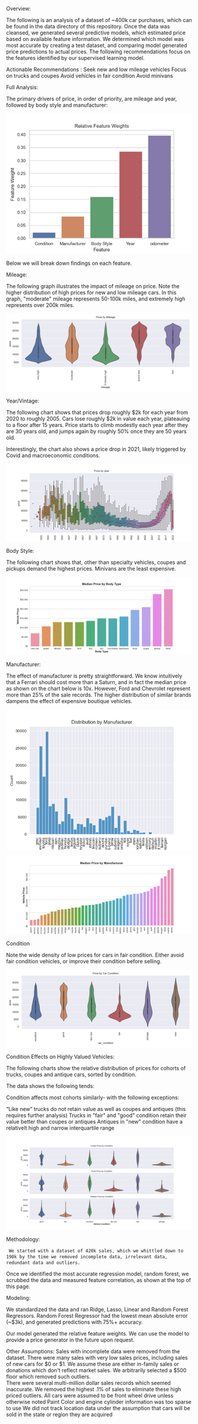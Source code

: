 Overview:

The following is an analysis of a dataset of ~400k car purchases, which can be found in the data directory of this repository. Once the data was cleansed, we generated several predictive models, which estimated price based on available feature information.  We determined which model was most accurate by creating a test dataset, and comparing model generated price predictions to actual prices.  The following recommendations focus on the features identified by our supervised learning model.

Actionable Recommendations :
Seek new and low mileage vehicles
Focus on trucks and coupes
Avoid vehicles in fair condition
Avoid minivans

Full Analysis:

The primary drivers of price, in order of priority, are mileage and year, followed by body style and manufacturer:

![alt text](https://github.com/JOSHUAGITBERG/auto_price_predictor/blob/main/images/Relative_Feature_Weights.png)

Below we will break down findings on each feature.

Mileage:

The following graph illustrates the impact of mileage on price.  Note the higher distribution of high prices for new and low mileage cars.  In this graph, "moderate" mileage represents 50-100k miles, and extremely high represents over 200k miles.

![alt text](https://github.com/JOSHUAGITBERG/auto_price_predictor/blob/main/images/price_by_mileage.png)

Year/Vintage:

The following chart shows that prices drop roughly $2k for each year from 2020 to roughly 2005. Cars lose roughly $2k in value each year, plateauing to a floor after 15 years. Price starts to climb modestly each year after they are 30 years old, and jumps again by roughly 50% once they are 50 years old.

Interestingly, the chart also shows a price drop in 2021, likely triggered by Covid and macroeconomic conditions.

![alt text](https://github.com/JOSHUAGITBERG/auto_price_predictor/blob/main/images/Price_By_Year.png)



Body Style:

The following chart shows that, other than specialty vehicles, coupes and pickups demand the highest prices.  Minivans are the least expensive.

![alt text](https://github.com/JOSHUAGITBERG/auto_price_predictor/blob/main/images/Median_Price_By_Type.png)

Manufacturer:

The effect of manufacturer is pretty straightforward.  We know intuitively that a Ferrari should cost more than a Saturn, and in fact the median price as shown on the chart below is 10x. However, Ford and Chevrolet represent more than 25% of the sale records. The higher distribution of similar brands dampens the effect of expensive boutique vehicles.

![alt text](https://github.com/JOSHUAGITBERG/auto_price_predictor/blob/main/images/manu_dist.png)

![alt text](https://github.com/JOSHUAGITBERG/auto_price_predictor/blob/main/images/Median_Price_By_Manu.png)

Condition

Note the wide density of low prices for cars in fair condition. Either avoid fair condition vehicles, or improve their condition before selling.

![alt text](https://github.com/JOSHUAGITBERG/auto_price_predictor/blob/main/images/price_by_condition.png)



Condition  Effects on Highly Valued Vehicles:

The following charts show the relative distribution of prices for cohorts of trucks, coupes and antique cars, sorted by condition.

The data shows the following tends:

Condition affects most cohorts similarly- with the following exceptions:

“Like new” trucks do not retain value as well as coupes and antiques (this requires further analysis)
Trucks in "fair" and "good"  condition retain their value better than coupes or antiques
Antiques in "new" condition have a relativelt high and narrow interquartile range


![alt text](https://github.com/JOSHUAGITBERG/auto_price_predictor/blob/main/images/Cohort_Price_By_Conditions.png)


Methodology:

     We started with a dataset of 420k sales, which we whittled down to 190k by the time we removed incomplete data, irrelevant data, redundant data and outliers. 


Once we identified the most accurate regression model, random forest,  we scrubbed the data and measured feature correlation, as shown at the top of this page.

Modeling:

We standardized the data and ran Ridge, Lasso, Linear and Random Forest Regressors.  Random Forest Regressor had the lowest mean absolute error (~$3k), and generated predictions with 75%+ accuracy.

Our model generated the relative feature weights.  We can use the model to provide a price generator in the future upon request.

Other Assumptions:
Sales with incomplete data were removed from the dataset.
There were many sales with very low sales prices, including sales of new cars for $0 or $1. We assume these are either in-family sales or donations which don't reflect market sales. We arbitrarily selected a $500 floor which removed such outliers.  
There were several multi-million dollar sales records which seemed inaccurate.  We removed the highest .1% of sales to eliminate these high priced outliers.
All cars were assumed to be front wheel drive unless otherwise noted
Paint Color and engine cylinder information was too sparse to use
We did not track location data under the assumption that cars will be sold in the state or region they are acquired



